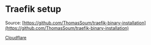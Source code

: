 # Traefik setup

Source: [https://github.com/ThomasSoum/traefik-binary-installation](https://github.com/ThomasSoum/traefik-binary-installation)

[Cloudflare](https://go-acme.github.io/lego/dns/cloudflare/)
